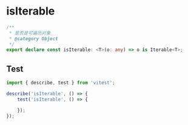 # isIterable
```ts
/**
 * 是否是可遍历对象
 * @category Object
 */
export declare const isIterable: <T>(o: any) => o is Iterable<T>;

```

## Test
```ts
import { describe, test } from 'vitest';

describe('isIterable', () => {
    test('isIterable', () => {

    });
});
```
